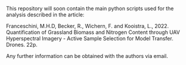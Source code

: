 This repository will soon contain the main python scripts used for the analysis described in the article:

Franceschini, M.H.D, Becker, R., Wichern, F. and Kooistra, L., 2022. Quantification of Grassland Biomass and Nitrogen Content through UAV Hyperspectral Imagery - Active Sample Selection for Model Transfer. Drones. 22p.

Any further information can be obtained with the authors via email.
